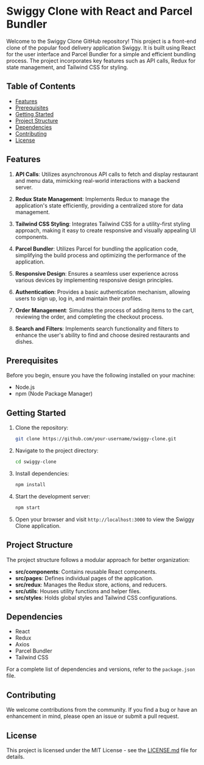# Swiggy Clone with React and Parcel Bundler

Welcome to the Swiggy Clone GitHub repository! This project is a front-end clone of the popular food delivery application Swiggy. It is built using React for the user interface and Parcel Bundler for a simple and efficient bundling process. The project incorporates key features such as API calls, Redux for state management, and Tailwind CSS for styling.

## Table of Contents
- [Features](#features)
- [Prerequisites](#prerequisites)
- [Getting Started](#getting-started)
- [Project Structure](#project-structure)
- [Dependencies](#dependencies)
- [Contributing](#contributing)
- [License](#license)

## Features
1. **API Calls**: Utilizes asynchronous API calls to fetch and display restaurant and menu data, mimicking real-world interactions with a backend server.

2. **Redux State Management**: Implements Redux to manage the application's state efficiently, providing a centralized store for data management.

3. **Tailwind CSS Styling**: Integrates Tailwind CSS for a utility-first styling approach, making it easy to create responsive and visually appealing UI components.

4. **Parcel Bundler**: Utilizes Parcel for bundling the application code, simplifying the build process and optimizing the performance of the application.

5. **Responsive Design**: Ensures a seamless user experience across various devices by implementing responsive design principles.

6. **Authentication**: Provides a basic authentication mechanism, allowing users to sign up, log in, and maintain their profiles.

7. **Order Management**: Simulates the process of adding items to the cart, reviewing the order, and completing the checkout process.

8. **Search and Filters**: Implements search functionality and filters to enhance the user's ability to find and choose desired restaurants and dishes.

## Prerequisites
Before you begin, ensure you have the following installed on your machine:
- Node.js
- npm (Node Package Manager)

## Getting Started
1. Clone the repository:
   ```bash
   git clone https://github.com/your-username/swiggy-clone.git
   ```

2. Navigate to the project directory:
   ```bash
   cd swiggy-clone
   ```

3. Install dependencies:
   ```bash
   npm install
   ```

4. Start the development server:
   ```bash
   npm start
   ```

5. Open your browser and visit `http://localhost:3000` to view the Swiggy Clone application.

## Project Structure
The project structure follows a modular approach for better organization:
- **src/components**: Contains reusable React components.
- **src/pages**: Defines individual pages of the application.
- **src/redux**: Manages the Redux store, actions, and reducers.
- **src/utils**: Houses utility functions and helper files.
- **src/styles**: Holds global styles and Tailwind CSS configurations.

## Dependencies
- React
- Redux
- Axios
- Parcel Bundler
- Tailwind CSS

For a complete list of dependencies and versions, refer to the `package.json` file.

## Contributing
We welcome contributions from the community. If you find a bug or have an enhancement in mind, please open an issue or submit a pull request.

## License
This project is licensed under the MIT License - see the [LICENSE.md](LICENSE.md) file for details.
